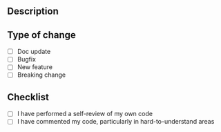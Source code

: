 ## Description

<!-- Add your description here -->

## Type of change

<!-- Use the check-boxes [x] on the options that are relevant. -->

- [ ] Doc update
- [ ] Bugfix
- [ ] New feature
- [ ] Breaking change

## Checklist

<!-- Use the check-boxes [x] on the options that are relevant. -->

- [ ] I have performed a self-review of my own code
- [ ] I have commented my code, particularly in hard-to-understand areas
